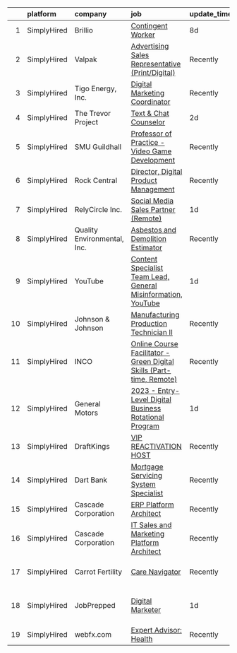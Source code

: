 

|    | platform    | company                     | job                                                                                                                                                                               | update_time   | location                       |
|---:|:------------|:----------------------------|:----------------------------------------------------------------------------------------------------------------------------------------------------------------------------------|:--------------|:-------------------------------|
|  1 | SimplyHired | Brillio                     | [Contingent Worker](https://www.simplyhired.com/job/kFSRkpR4ykTF8bVgCqQxEORZv-19FvArNY5KfdCEuKjdtocKmhIWnA?q=digital+platform)                                                    | 8d            | Santa Clara, CA                |
|  2 | SimplyHired | Valpak                      | [Advertising Sales Representative (Print/Digital)](https://www.simplyhired.com/job/v2yeHdPKA4D98Hnhe8M3XPBm8xU7RzFQQp-rIGqcVKMzpa8w4t6b_A?q=digital+platform)                     | Recently      | San Jose, CA                   |
|  3 | SimplyHired | Tigo Energy, Inc.           | [Digital Marketing Coordinator](https://www.simplyhired.com/job/C6yCyjPvCxUsXe-eb7uSfDxRMhiLAvnIQ7mODzK5D3_c3XhZgqTVyw?q=digital+platform)                                        | Recently      | Campbell, CA                   |
|  4 | SimplyHired | The Trevor Project          | [Text & Chat Counselor](https://www.simplyhired.com/job/Gi4UuiHgwV9SIBRq9nHeEWEwcX4hnm2uR8P6zjdq6JAh9tNRoeColA?q=digital+platform)                                                | 2d            | United States                  |
|  5 | SimplyHired | SMU Guildhall               | [Professor of Practice - Video Game Development](https://www.simplyhired.com/job/cWjYu5tbWAzR0OvdzyfKif2PI83Ls17mioy2bMGOpEWOiTVQV3yMVw?q=digital+platform)                       | Recently      | Dallas, TX                     |
|  6 | SimplyHired | Rock Central                | [Director, Digital Product Management](https://www.simplyhired.com/job/adhLqFvD48K1jJZm0w450WNNMEOG-rvUJ8HtYzSDAPJQr3ZWinX_4Q?q=digital+platform)                                 | Recently      | Michigan                       |
|  7 | SimplyHired | RelyCircle Inc.             | [Social Media Sales Partner (Remote)](https://www.simplyhired.com/job/uEJtJlMgSBsDrqi2evkbgHBIiyZCM3ZKEHj6UM1nTUlMvL4ZOnfLiA?q=digital+platform)                                  | 1d            | Remote                         |
|  8 | SimplyHired | Quality Environmental, Inc. | [Asbestos and Demolition Estimator](https://www.simplyhired.com/job/Xp28goQL8bI4DdsTIc2Kjjc6i45Qe6WuKmh6A-Ilm_89lSswagrnUw?q=digital+platform)                                    | Recently      | Santa Fe Springs, CA           |
|  9 | SimplyHired | YouTube                     | [Content Specialist Team Lead, General Misinformation, YouTube](https://www.simplyhired.com/job/CRx0F8ip0Y_t6h3oPoNI64KrW0rn0hMFgNOYSLQBv7e_7LUxgXxO6g?q=digital+platform)        | 1d            | San Bruno, CA                  |
| 10 | SimplyHired | Johnson & Johnson           | [Manufacturing Production Technician II](https://www.simplyhired.com/job/gEnGxegtyRNRsCC1i32Nsifa4NGKyShroYWQ7LT6X1Xsqn0DlXz4YQ?q=digital+platform)                               | Recently      | Santa Clara, CA                |
| 11 | SimplyHired | INCO                        | [Online Course Facilitator - Green Digital Skills (Part-time, Remote)](https://www.simplyhired.com/job/_EQmbd3fTzbWAv60TZ0EDE6hHJguzhNyEZUeLGrUz7NdiTyi00-8RA?q=digital+platform) | Recently      | Remote                         |
| 12 | SimplyHired | General Motors              | [2023 - Entry-Level Digital Business Rotational Program](https://www.simplyhired.com/job/1kcqRuDvPjQHBi7dCQVA1pfbDq7l9qBTkNXdgUn717xJaGDZ1cPhXQ?q=digital+platform)               | 1d            | Warren, MI                     |
| 13 | SimplyHired | DraftKings                  | [VIP REACTIVATION HOST](https://www.simplyhired.com/job/ewXXdPuBKiR70emt1yFDglAvGpPxwWcsO1jlrHxuLWolD4Kc5Om4zA?q=digital+platform)                                                | Recently      | Remote                         |
| 14 | SimplyHired | Dart Bank                   | [Mortgage Servicing System Specialist](https://www.simplyhired.com/job/zQ57Avh-EzJF17gxoMFAqvbk-0MzzZ2MhC0VIUsQQZbLcZkIxPA2OQ?q=digital+platform)                                 | Recently      | Lansing, MI                    |
| 15 | SimplyHired | Cascade Corporation         | [ERP Platform Architect](https://www.simplyhired.com/job/Ipkk7ouXDmr4TYAYR4Vpt1qqSv3sapVN4_oSLhC1YFDexGbijW9h2Q?q=digital+platform)                                               | Recently      | Fairview, OR                   |
| 16 | SimplyHired | Cascade Corporation         | [IT Sales and Marketing Platform Architect](https://www.simplyhired.com/job/5cyZmczEoRgryxzkfKyguXKvKUa4oIPeZzAbB4Ef6Avzevefv0OB1g?q=digital+platform)                            | Recently      | Fairview, OR                   |
| 17 | SimplyHired | Carrot Fertility            | [Care Navigator](https://www.simplyhired.com/job/oFniyHNe2axOoB4SQ2AymtbP862iED3tro2PoIASZWmQ93Bgu6qf7A?q=digital+platform)                                                       | Recently      | San Francisco, CA              |
| 18 | SimplyHired | JobPrepped                  | [Digital Marketer](https://www.simplyhired.com/job/vVfIP-wIKAfPwzhRUwzLgD5PuGto1lqFDs6tYVGLgB6GWQ6HzQRkVA?q=digital+platform)                                                     | 1d            | San Francisco, CA +3 locations |
| 19 | SimplyHired | webfx.com                   | [Expert Advisor: Health](https://www.simplyhired.com/job/FGOJqamkokBh27NFXhgcIbkxESfYaYdkUvenUQ9BE0eqOlbzJDmuDA?q=digital+platform)                                               | Recently      | Remote                         |